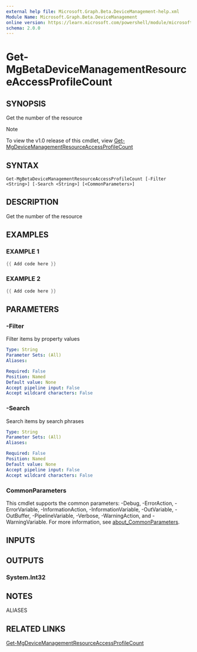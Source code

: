 ```yaml
---
external help file: Microsoft.Graph.Beta.DeviceManagement-help.xml
Module Name: Microsoft.Graph.Beta.DeviceManagement
online version: https://learn.microsoft.com/powershell/module/microsoft.graph.beta.devicemanagement/get-mgbetadevicemanagementresourceaccessprofilecount
schema: 2.0.0
---
```


# Get-MgBetaDeviceManagementResourceAccessProfileCount

## SYNOPSIS
Get the number of the resource

> [!NOTE]
> To view the v1.0 release of this cmdlet, view [Get-MgDeviceManagementResourceAccessProfileCount](/powershell/module/Microsoft.Graph.DeviceManagement/Get-MgDeviceManagementResourceAccessProfileCount?view=graph-powershell-v1.0)

## SYNTAX

```
Get-MgBetaDeviceManagementResourceAccessProfileCount [-Filter <String>] [-Search <String>] [<CommonParameters>]
```

## DESCRIPTION
Get the number of the resource

## EXAMPLES

### EXAMPLE 1
```powershell
{{ Add code here }}
```

### EXAMPLE 2
```powershell
{{ Add code here }}
```

## PARAMETERS

### -Filter
Filter items by property values

```yaml
Type: String
Parameter Sets: (All)
Aliases:

Required: False
Position: Named
Default value: None
Accept pipeline input: False
Accept wildcard characters: False
```

### -Search
Search items by search phrases

```yaml
Type: String
Parameter Sets: (All)
Aliases:

Required: False
Position: Named
Default value: None
Accept pipeline input: False
Accept wildcard characters: False
```

### CommonParameters
This cmdlet supports the common parameters: -Debug, -ErrorAction, -ErrorVariable, -InformationAction, -InformationVariable, -OutVariable, -OutBuffer, -PipelineVariable, -Verbose, -WarningAction, and -WarningVariable. For more information, see [about_CommonParameters](http://go.microsoft.com/fwlink/?LinkID=113216).

## INPUTS

## OUTPUTS

### System.Int32
## NOTES

ALIASES

## RELATED LINKS
[Get-MgDeviceManagementResourceAccessProfileCount](/powershell/module/Microsoft.Graph.DeviceManagement/Get-MgDeviceManagementResourceAccessProfileCount?view=graph-powershell-v1.0)
